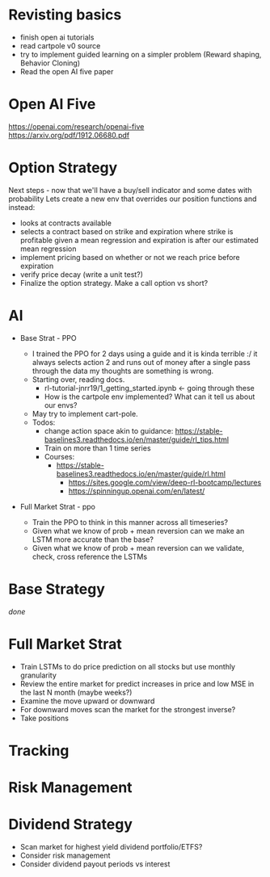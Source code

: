 # Revisting basics

* finish open ai tutorials
* read cartpole v0 source
* try to implement guided learning on a simpler problem (Reward shaping, Behavior Cloning)
* Read the open AI five paper

# Open AI Five

https://openai.com/research/openai-five
https://arxiv.org/pdf/1912.06680.pdf

# Option Strategy

Next steps - now that we'll have a buy/sell indicator and some dates with probability
Lets create a new env that overrides our position functions and instead:
* looks at contracts available 
* selects a contract based on strike and expiration where strike is profitable given a mean regression and expiration is after our estimated mean regression
* implement pricing based on whether or not we reach price before expiration
* verify price decay (write a unit test?)
* Finalize the option strategy. Make a call option vs short?

# AI

* Base Strat - PPO
  * I trained the PPO for 2 days using a guide and it is kinda terrible :/ it always selects action 2 and runs out of money after a single pass through the data
my thoughts are something is wrong.
  * Starting over, reading docs.
    * rl-tutorial-jnrr19/1_getting_started.ipynb <- going through these
    * How is the cartpole env implemented? What can it tell us about our envs?
  * May try to implement cart-pole. 
  * Todos:
    * change action space akin to guidance: https://stable-baselines3.readthedocs.io/en/master/guide/rl_tips.html
    * Train on more than 1 time series
    * Courses: 
      * https://stable-baselines3.readthedocs.io/en/master/guide/rl.html
        * https://sites.google.com/view/deep-rl-bootcamp/lectures
        * https://spinningup.openai.com/en/latest/

* Full Market Strat -  ppo
  * Train the PPO to think in this manner across all timeseries?
  * Given what we know of prob + mean reversion can we make an LSTM more accurate than the base?
  * Given what we know of prob + mean reversion can we validate, check, cross reference the LSTMs

# Base Strategy
*done*

# Full Market Strat

  * Train LSTMs to do price prediction on all stocks but use monthly granularity
  * Review the entire market for predict increases in price and low MSE in the last N month (maybe weeks?)
  * Examine the move upward or downward
  * For downward moves scan the market for the strongest inverse?
  * Take positions


# Tracking


# Risk Management



# Dividend Strategy

* Scan market for highest yield dividend portfolio/ETFS?
* Consider risk management
* Consider dividend payout periods vs interest